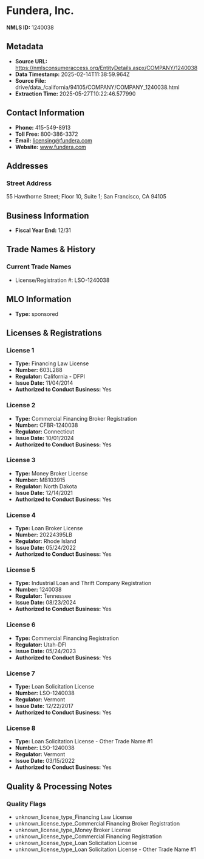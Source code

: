# Fundera, Inc.

**NMLS ID:** 1240038

## Metadata
- **Source URL:** https://nmlsconsumeraccess.org/EntityDetails.aspx/COMPANY/1240038
- **Data Timestamp:** 2025-02-14T11:38:59.964Z
- **Source File:** drive/data_/california/94105/COMPANY/COMPANY_1240038.html
- **Extraction Time:** 2025-05-27T10:22:46.577990

## Contact Information
- **Phone:** 415-549-8913
- **Toll Free:** 800-386-3372
- **Email:** licensing@fundera.com
- **Website:** www.fundera.com

## Addresses
### Street Address
55 Hawthorne Street; Floor 10, Suite 1; San Francisco, CA 94105

## Business Information
- **Fiscal Year End:** 12/31

## Trade Names & History
### Current Trade Names
- License/Registration #: LSO-1240038

## MLO Information
- **Type:** sponsored

## Licenses & Registrations

### License 1
- **Type:** Financing Law License
- **Number:** 603L288
- **Regulator:** California - DFPI
- **Issue Date:** 11/04/2014
- **Authorized to Conduct Business:** Yes

### License 2
- **Type:** Commercial Financing Broker Registration
- **Number:** CFBR-1240038
- **Regulator:** Connecticut
- **Issue Date:** 10/01/2024
- **Authorized to Conduct Business:** Yes

### License 3
- **Type:** Money Broker License
- **Number:** MB103915
- **Regulator:** North Dakota
- **Issue Date:** 12/14/2021
- **Authorized to Conduct Business:** Yes

### License 4
- **Type:** Loan Broker License
- **Number:** 20224395LB
- **Regulator:** Rhode Island
- **Issue Date:** 05/24/2022
- **Authorized to Conduct Business:** Yes

### License 5
- **Type:** Industrial Loan and Thrift Company Registration
- **Number:** 1240038
- **Regulator:** Tennessee
- **Issue Date:** 08/23/2024
- **Authorized to Conduct Business:** Yes

### License 6
- **Type:** Commercial Financing Registration
- **Regulator:** Utah-DFI
- **Issue Date:** 05/24/2023
- **Authorized to Conduct Business:** Yes

### License 7
- **Type:** Loan Solicitation License
- **Number:** LSO-1240038
- **Regulator:** Vermont
- **Issue Date:** 12/22/2017
- **Authorized to Conduct Business:** Yes

### License 8
- **Type:** Loan Solicitation License - Other Trade Name #1
- **Number:** LSO-1240038
- **Regulator:** Vermont
- **Issue Date:** 03/15/2022
- **Authorized to Conduct Business:** Yes

## Quality & Processing Notes
### Quality Flags
- unknown_license_type_Financing Law License
- unknown_license_type_Commercial Financing Broker Registration
- unknown_license_type_Money Broker License
- unknown_license_type_Commercial Financing Registration
- unknown_license_type_Loan Solicitation License
- unknown_license_type_Loan Solicitation License - Other Trade Name #1
